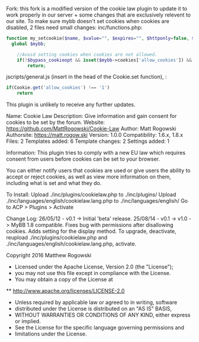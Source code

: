 Fork: this fork is a modified version of the cookie law plugin to update it to work properly in our server + some changes that are exclusively relevent to our site.
To make sure mybb doesn't set cookies when cookies are disabled, 2 files need small changes:
inc/functions.php: 
```php
function my_setcookie($name, $value="", $expires="", $httponly=false, $samesite="", $bypass_cookieopt=false)
  global $mybb;

	//Avoid setting cookies when cookies are not allowed.
	if(!$bypass_cookieopt && isset($mybb->cookies['allow_cookies']) && $mybb->cookies['allow_cookies'] == '0')
		return;
```
jscripts/general.js (insert in the head of the Cookie.set function), : 
```js
if(Cookie.get('allow_cookies') !== '1')
	return
```


This plugin is unlikely to receive any further updates.

Name: Cookie Law
Description: Give information and gain consent for cookies to be set by the forum.
Website: https://github.com/MattRogowski/Cookie-Law
Author: Matt Rogowski
Authorsite: https://matt.rogow.ski
Version: 1.0.0
Compatibility: 1.6.x, 1.8.x
Files: 2
Templates added: 6
Template changes: 2
Settings added: 1

Information:
This plugin tries to comply with a new EU law which requires consent from users before cookies can be set to your browser.

You can either notify users that cookies are used or give users the ability to accept or reject cookies, as well as view more information on them, including what is set and what they do.

To Install:
Upload ./inc/plugins/cookielaw.php to ./inc/plugins/
Upload ./inc/languages/english/cookielaw.lang.php to ./inc/languages/english/
Go to ACP > Plugins > Activate

Change Log:
26/05/12 - v0.1 -> Initial 'beta' release.
25/08/14 - v0.1 -> v1.0 -> MyBB 1.8 compatible. Fixes bug with permissions after disallowing cookies. Adds setting for the display method. To upgrade, deactivate, reupload ./inc/plugins/cookielaw.php and ./inc/languages/english/cookielaw.lang.php, activate.

Copyright 2016 Matthew Rogowski

 * Licensed under the Apache License, Version 2.0 (the "License");
 * you may not use this file except in compliance with the License.
 * You may obtain a copy of the License at

 ** http://www.apache.org/licenses/LICENSE-2.0

 * Unless required by applicable law or agreed to in writing, software
 * distributed under the License is distributed on an "AS IS" BASIS,
 * WITHOUT WARRANTIES OR CONDITIONS OF ANY KIND, either express or implied.
 * See the License for the specific language governing permissions and
 * limitations under the License.
